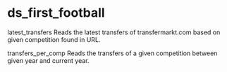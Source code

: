# ds_first_football
latest_transfers
Reads the latest transfers of transfermarkt.com based on given competition found in URL.

transfers_per_comp
Reads the transfers of a given competition between given year and current year.
